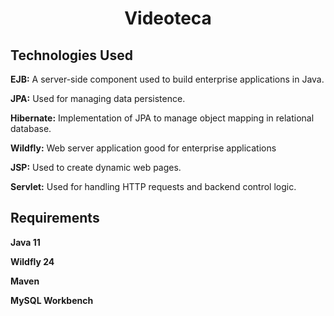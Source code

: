<h1 align="center" id="title">Videoteca</h1>

<h2>Technologies Used</h2>
<p id="description"><b>EJB:</b> A server-side component used to build enterprise applications in Java.</p>
<p id="description"><b>JPA:</b> Used for managing data persistence.</p>
<p id="description"><b>Hibernate:</b> Implementation of JPA to manage object mapping in relational database.</p>
<p id="description"><b>Wildfly:</b> Web server application good for enterprise applications</p>
<p id="description"><b>JSP:</b> Used to create dynamic web pages.</p>
<p id="description"><b>Servlet:</b> Used for handling HTTP requests and backend control logic.</p>

<h2>Requirements</h2>
<p id="description"><b>Java 11</b></p>
<p id="description"><b>Wildfly 24</b></p>
<p id="description"><b>Maven</b></p>
<p id="description"><b>MySQL Workbench</b></p>
